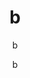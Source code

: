---
  audience: 
    - "primary"
  author: "b"
  description: "uploading Boom doc, need valid PDF back"
  difficulty: "beginner"
  date_posted: "2023-07-15"
  osm_username: "b"
  filename: "1689407126623-boom-demo.pdf"
  group: ""
  layout: "project"
  preparation_time: "two_to_four_hours"
  project_time: 
    - "one_hour"
  subtitle: "b"
  tags: 
    - "Cultural Patterns and Processes"
  thumbnail: "1689407119894-cat.png"
  title: "b"
  type: "field"
  url: "2023-07-15-89454"

---